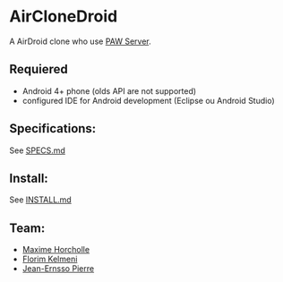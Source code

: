 # AirCloneDroid

A AirDroid clone who use [PAW Server](http://paw-android.fun2code.de/).

## Requiered

- Android 4+ phone (olds API are not supported)
- configured IDE for Android  development (Eclipse ou Android Studio)

## Specifications:

See [SPECS.md](https://github.com/capapas/AirCloneDroid/blob/master/SPECS.md)

## Install:

See [INSTALL.md](https://github.com/capapas/AirCloneDroid/blob/master/INSTALL.md)


## Team:

- [Maxime Horcholle](https://github.com/mhor)
- [Florim Kelmeni](https://github.com/Daybay)
- [Jean-Ernsso Pierre](https://github.com/ernsso)

